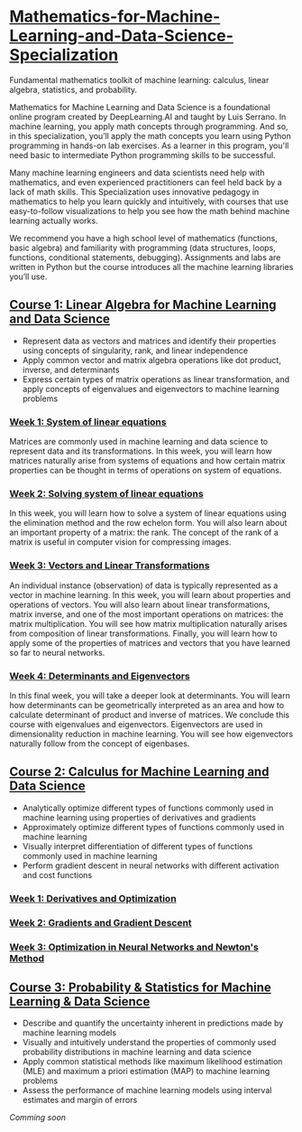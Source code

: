 # [Mathematics-for-Machine-Learning-and-Data-Science-Specialization](https://www.coursera.org/specializations/mathematics-for-machine-learning-and-data-science)
Fundamental mathematics toolkit of machine learning: calculus, linear algebra, statistics, and probability.

Mathematics for Machine Learning and Data Science is a foundational online program created by DeepLearning.AI and taught by Luis Serrano. In machine learning, you apply math concepts through programming. And so, in this specialization, you’ll apply the math concepts you learn using Python programming in hands-on lab exercises. As a learner in this program, you'll need basic to intermediate Python programming skills to be successful.

Many machine learning engineers and data scientists need help with mathematics, and even experienced practitioners can feel held back by a lack of math skills. This Specialization uses innovative pedagogy in mathematics to help you learn quickly and intuitively, with courses that use easy-to-follow visualizations to help you see how the math behind machine learning actually works. 

We recommend you have a high school level of mathematics (functions, basic algebra) and familiarity with programming (data structures, loops, functions, conditional statements, debugging). Assignments and labs are written in Python but the course introduces all the machine learning libraries you’ll use.

## [Course 1: Linear Algebra for Machine Learning and Data Science](https://www.coursera.org/learn/machine-learning-linear-algebra?specialization=mathematics-for-machine-learning-and-data-science)

- Represent data as vectors and matrices and identify their properties using concepts of singularity, rank, and linear independence
- Apply common vector and matrix algebra operations like dot product, inverse, and determinants
- Express certain types of matrix operations as linear transformation, and apply concepts of eigenvalues and eigenvectors to machine learning problems

### [Week 1: System of linear equations](Course1-Linear-Algebra/Week1/)
Matrices are commonly used in machine learning and data science to represent data and its transformations. In this week, you will learn how matrices naturally arise from systems of equations and how certain matrix properties can be thought in terms of operations on system of equations.

### [Week 2: Solving system of linear equations](Course1-Linear-Algebra/Week2/)
In this week, you will learn how to solve a system of linear equations using the elimination method and the row echelon form. You will also learn about an important property of a matrix: the rank. The concept of the rank of a matrix is useful in computer vision for compressing images.

### [Week 3: Vectors and Linear Transformations](Course1-Linear-Algebra/Week3/)
An individual instance (observation) of data is typically represented as a vector in machine learning. In this week, you will learn about properties and operations of vectors. You will also learn about linear transformations, matrix inverse, and one of the most important operations on matrices: the matrix multiplication. You will see how matrix multiplication naturally arises from composition of linear transformations. Finally, you will learn how to apply some of the properties of matrices and vectors that you have learned so far to neural networks.

### [Week 4: Determinants and Eigenvectors](Course1-Linear-Algebra/Week4/)
In this final week, you will take a deeper look at determinants. You will learn how determinants can be geometrically interpreted as an area and how to calculate determinant of product and inverse of matrices. We conclude this course with eigenvalues and eigenvectors. Eigenvectors are used in dimensionality reduction in machine learning. You will see how eigenvectors naturally follow from the concept of eigenbases.

## [Course 2: Calculus for Machine Learning and Data Science](https://www.coursera.org/learn/machine-learning-calculus?specialization=mathematics-for-machine-learning-and-data-science)

- Analytically optimize different types of functions commonly used in machine learning using properties of derivatives and gradients 
- Approximately optimize different types of functions commonly used in machine learning
- Visually interpret differentiation of different types of functions commonly used in machine learning
- Perform gradient descent in neural networks with different activation and cost functions

### [Week 1: Derivatives and Optimization](Course2-Calculus/Week1/)

### [Week 2: Gradients and Gradient Descent](Course2-Calculus/Week2/)

### [Week 3: Optimization in Neural Networks and Newton's Method](Course2-Calculus/Week3/)

## [Course 3: Probability & Statistics for Machine Learning & Data Science](https://www.coursera.org/learn/machine-learning-probability-and-statistics?specialization=mathematics-for-machine-learning-and-data-science)

- Describe and quantify the uncertainty inherent in predictions made by machine learning models
- Visually and intuitively understand the properties of commonly used probability distributions in machine learning and data science
- Apply common statistical methods like maximum likelihood estimation (MLE) and maximum a priori estimation (MAP) to machine learning problems
- Assess the performance of machine learning models using interval estimates and margin of errors 

*Comming soon*
